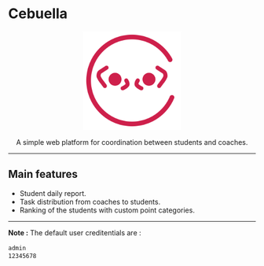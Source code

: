 # Cebuella
<p align="center">
  <img style="width:200px" src="https://raw.githubusercontent.com/SpeedCode210/Cebuella/refs/heads/master/Cebuella/wwwroot/cebuella.png" />
</p>
<p align="center">
A simple web platform for coordination between students and coaches.
</p>

---

## Main features
- Student daily report.
- Task distribution from coaches to students.
- Ranking of the students with custom point categories.

---

**Note :** The default user creditentials are :
```
admin
12345678
```
